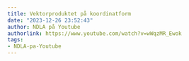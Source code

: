 ```yaml
---
title: Vektorproduktet på koordinatform
date: "2023-12-26 23:52:43"
author: NDLA på Youtube
authorlink: https://www.youtube.com/watch?v=wWqzMR_Ewok
tags:
- NDLA-pa-Youtube
---
```

